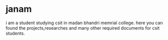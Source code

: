 # janam
i am a student studying csit in madan bhandri memrial college. here you can found the projects,researches and many other required documents for csit students.
